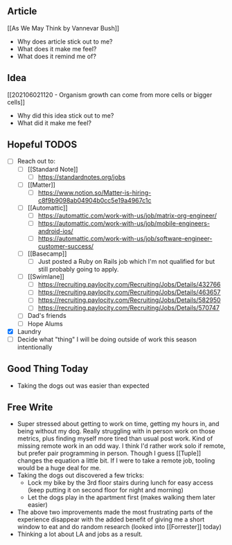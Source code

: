 ## Article
[[As We May Think by Vannevar Bush]]
- Why does article stick out to me? 
- What does it make me feel? 
- What does it remind me of?

## Idea
[[202106021120 - Organism growth can come from more cells or bigger cells]]
- Why did this idea stick out to me? 
- What did it make me feel? 

## Hopeful TODOS
- [ ] Reach out to:
	- [ ] [[Standard Note]]
		- [ ] https://standardnotes.org/jobs	
	- [ ] [[Matter]]
		- [ ] https://www.notion.so/Matter-is-hiring-c8f9b9098ab04904b0cc5e19a4967c1c
	- [ ] [[Automattic]]
		- [ ] https://automattic.com/work-with-us/job/matrix-org-engineer/
		- [ ] https://automattic.com/work-with-us/job/mobile-engineers-android-ios/
		- [ ] https://automattic.com/work-with-us/job/software-engineer-customer-success/
	- [ ] [[Basecamp]]
		- [ ] Just posted a Ruby on Rails job which I'm not qualified for but still probably going to apply.
	- [ ] [[Swimlane]]
		- [ ] https://recruiting.paylocity.com/Recruiting/Jobs/Details/432766
		- [ ] https://recruiting.paylocity.com/Recruiting/Jobs/Details/463657
		- [ ] https://recruiting.paylocity.com/Recruiting/Jobs/Details/582950
		- [ ] https://recruiting.paylocity.com/Recruiting/Jobs/Details/570747
	- [ ] Dad's friends
	- [ ] Hope Alums
- [x] Laundry
- [ ] Decide what "thing" I will be doing outside of work this season intentionally

## Good Thing Today
- Taking the dogs out was easier than expected

## Free Write
- Super stressed about getting to work on time, getting my hours in, and being without my dog. Really struggling with in person work on those metrics, plus finding myself more tired than usual post work. Kind of missing remote work in an odd way. I think I'd rather work solo if remote, but prefer pair programming in person. Though I guess [[Tuple]] changes the equation a little bit. If I were to take a remote job, tooling would be a huge deal for me.
- Taking the dogs out discovered a few tricks:
	- Lock my bike by the 3rd floor stairs during lunch for easy access (keep putting it on second floor for night and morning)
	- Let the dogs play in the apartment first (makes walking them later easier)
- The above two improvements made the most frustrating parts of the experience disappear with the added benefit of giving me a short window to eat and do random research (looked into [[Forrester]] today)
- Thinking a lot about LA and jobs as a result.  